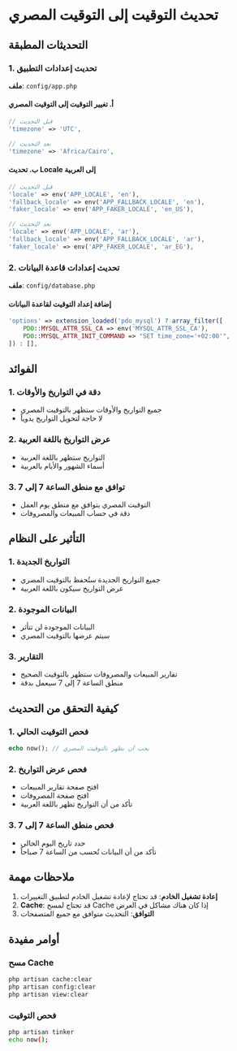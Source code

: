 # تحديث التوقيت إلى التوقيت المصري

## التحديثات المطبقة

### 1. تحديث إعدادات التطبيق
**ملف**: `config/app.php`

#### أ. تغيير التوقيت إلى التوقيت المصري
```php
// قبل التحديث
'timezone' => 'UTC',

// بعد التحديث
'timezone' => 'Africa/Cairo',
```

#### ب. تحديث Locale إلى العربية
```php
// قبل التحديث
'locale' => env('APP_LOCALE', 'en'),
'fallback_locale' => env('APP_FALLBACK_LOCALE', 'en'),
'faker_locale' => env('APP_FAKER_LOCALE', 'en_US'),

// بعد التحديث
'locale' => env('APP_LOCALE', 'ar'),
'fallback_locale' => env('APP_FALLBACK_LOCALE', 'ar'),
'faker_locale' => env('APP_FAKER_LOCALE', 'ar_EG'),
```

### 2. تحديث إعدادات قاعدة البيانات
**ملف**: `config/database.php`

#### إضافة إعداد التوقيت لقاعدة البيانات
```php
'options' => extension_loaded('pdo_mysql') ? array_filter([
    PDO::MYSQL_ATTR_SSL_CA => env('MYSQL_ATTR_SSL_CA'),
    PDO::MYSQL_ATTR_INIT_COMMAND => "SET time_zone='+02:00'",
]) : [],
```

## الفوائد

### 1. دقة في التواريخ والأوقات
- جميع التواريخ والأوقات ستظهر بالتوقيت المصري
- لا حاجة لتحويل التواريخ يدوياً

### 2. عرض التواريخ باللغة العربية
- التواريخ ستظهر باللغة العربية
- أسماء الشهور والأيام بالعربية

### 3. توافق مع منطق الساعة 7 إلى 7
- التوقيت المصري يتوافق مع منطق يوم العمل
- دقة في حساب المبيعات والمصروفات

## التأثير على النظام

### 1. التواريخ الجديدة
- جميع التواريخ الجديدة ستُحفظ بالتوقيت المصري
- عرض التواريخ سيكون باللغة العربية

### 2. البيانات الموجودة
- البيانات الموجودة لن تتأثر
- سيتم عرضها بالتوقيت المصري

### 3. التقارير
- تقارير المبيعات والمصروفات ستظهر بالتوقيت الصحيح
- منطق الساعة 7 إلى 7 سيعمل بدقة

## كيفية التحقق من التحديث

### 1. فحص التوقيت الحالي
```php
echo now(); // يجب أن يظهر بالتوقيت المصري
```

### 2. فحص عرض التواريخ
- افتح صفحة تقارير المبيعات
- افتح صفحة المصروفات
- تأكد من أن التواريخ تظهر باللغة العربية

### 3. فحص منطق الساعة 7 إلى 7
- حدد تاريخ اليوم الحالي
- تأكد من أن البيانات تُحسب من الساعة 7 صباحاً

## ملاحظات مهمة

1. **إعادة تشغيل الخادم**: قد تحتاج لإعادة تشغيل الخادم لتطبيق التغييرات
2. **Cache**: قد تحتاج لمسح Cache إذا كان هناك مشاكل في العرض
3. **التوافق**: التحديث متوافق مع جميع المتصفحات

## أوامر مفيدة

### مسح Cache
```bash
php artisan cache:clear
php artisan config:clear
php artisan view:clear
```

### فحص التوقيت
```bash
php artisan tinker
echo now();
``` 